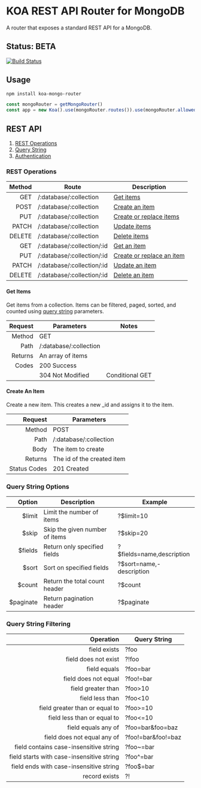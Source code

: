 # KOA REST API Router for MongoDB

A router that exposes a standard REST API for a MongoDB.

## Status: BETA

[![Build Status](https://travis-ci.com/jamestalton/koa-mongo-router.svg?branch=master)](https://travis-ci.com/jamestalton/koa-mongo-router)

## Usage

```bash
npm install koa-mongo-router
```

```TypeScript
const mongoRouter = getMongoRouter()
const app = new Koa().use(mongoRouter.routes()).use(mongoRouter.allowedMethods())
```

## REST API

1. [REST Operations](#REST-Operations)
1. [Query String](#Query-String)
1. [Authentication]()

### REST Operations

| Method | Route                      | Description                            |
| -----: | -------------------------- | -------------------------------------- |
|    GET | /:database/:collection     | [Get items](#Get-Items)                |
|   POST | /:database/:collection     | [Create an item](#Create-An-Item)      |
|    PUT | /:database/:collection     | [Create or replace items](#Put-Items)  |
|  PATCH | /:database/:collection     | [Update items](#Patch-Items)           |
| DELETE | /:database/:collection     | [Delete items](#Delete-Items)          |
|    GET | /:database/:collection/:id | [Get an item](#Get-Item)               |
|    PUT | /:database/:collection/:id | [Create or replace an item](#Get-Item) |
|  PATCH | /:database/:collection/:id | [Update an item](#Get-Item)            |
| DELETE | /:database/:collection/:id | [Delete an item](#Get-Item)            |

#### Get Items

Get items from a collection. Items can be filtered, paged, sorted, and counted using [query string](#Query-String) parameters.

| Request | Parameters             | Notes           |
| ------: | ---------------------- | --------------- |
|  Method | GET                    |
|    Path | /:database/:collection |
| Returns | An array of items      |
|   Codes | 200 Success            |
|         | 304 Not Modified       | Conditional GET |

#### Create An Item

Create a new item. This creates a new \_id and assigns it to the item.

|      Request | Parameters                 |
| -----------: | -------------------------- |
|       Method | POST                       |
|         Path | /:database/:collection     |
|         Body | The item to create         |
|      Returns | The id of the created item |
| Status Codes | 201 Created                |

### Query String Options

|     Option | Description                    | Example                    |
| ---------: | ------------------------------ | -------------------------- |
|    \$limit | Limit the number of items      | ?\$limit=10                |
|     \$skip | Skip the given number of items | ?\$skip=20                 |
|   \$fields | Return only specified fields   | ?\$fields=name,description |
|     \$sort | Sort on specified fields       | ?\$sort=name,-description  |
|    \$count | Return the total count header  | ?\$count                   |
| \$paginate | Return pagination header       | ?\$paginate                |

### Query String Filtering

|                                 Operation | Query String       |
| ----------------------------------------: | ------------------ |
|                              field exists | ?foo               |
|                      field does not exist | ?!foo              |
|                              field equals | ?foo=bar           |
|                      field does not equal | ?foo!=bar          |
|                        field greater than | ?foo>10            |
|                           field less than | ?foo<10            |
|            field greater than or equal to | ?foo>=10           |
|               field less than or equal to | ?foo<=10           |
|                       field equals any of | ?foo=bar&foo=baz   |
|               field does not equal any of | ?foo!=bar&foo!=baz |
|    field contains case-insensitive string | ?foo~=bar          |
| field starts with case-insensitive string | ?foo^=bar          |
|   field ends with case-insensitive string | ?foo\$=bar         |
|                             record exists | ?!                 |
